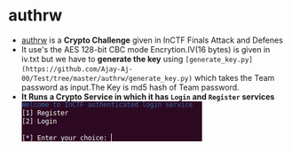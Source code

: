 # authrw
* [authrw](https://github.com/Ajay-Aj-00/Test/tree/master/authrw) is a **Crypto Challenge** given in InCTF Finals Attack and Defenes
* It use's the AES 128-bit CBC mode Encrytion.IV(16 bytes) is given in iv.txt but we have to **generate the key** using `[generate_key.py](https://github.com/Ajay-Aj-00/Test/tree/master/authrw/generate_key.py)` which takes the Team password as input.The Key is md5 hash of Team password.
* **It Runs a Crypto Service in which it has `Login` and `Register` services**
![Login,Register](https://raw.githubusercontent.com/Ajay-Aj-00/Test/master/Images/1.png "Service")

